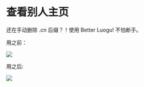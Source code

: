 # 查看别人主页

还在手动删除 .cn 后缀？！使用 Better Luogu! 不怕断手。

用之前：

![](https://s21.ax1x.com/2024/08/10/pASwJ3D.png)

用之后:

![](https://s21.ax1x.com/2024/08/10/pASwUud.png)